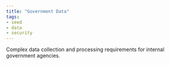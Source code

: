 ```yaml
---
title: "Government Data"
tags:
- seed
- data
- security
---
```


Complex data collection and processing requirements for internal government agencies.